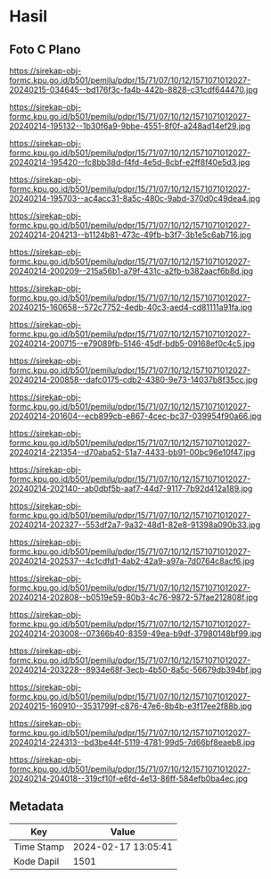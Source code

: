 # Hasil

## Foto C Plano

https://sirekap-obj-formc.kpu.go.id/b501/pemilu/pdpr/15/71/07/10/12/1571071012027-20240215-034645--bd176f3c-fa4b-442b-8828-c31cdf644470.jpg

https://sirekap-obj-formc.kpu.go.id/b501/pemilu/pdpr/15/71/07/10/12/1571071012027-20240214-195132--1b30f6a9-9bbe-4551-8f0f-a248ad14ef29.jpg

https://sirekap-obj-formc.kpu.go.id/b501/pemilu/pdpr/15/71/07/10/12/1571071012027-20240214-195420--fc8bb38d-f4fd-4e5d-8cbf-e2ff8f40e5d3.jpg

https://sirekap-obj-formc.kpu.go.id/b501/pemilu/pdpr/15/71/07/10/12/1571071012027-20240214-195703--ac4acc31-8a5c-480c-9abd-370d0c49dea4.jpg

https://sirekap-obj-formc.kpu.go.id/b501/pemilu/pdpr/15/71/07/10/12/1571071012027-20240214-204213--b1124b81-473c-49fb-b3f7-3b1e5c6ab716.jpg

https://sirekap-obj-formc.kpu.go.id/b501/pemilu/pdpr/15/71/07/10/12/1571071012027-20240214-200209--215a56b1-a79f-431c-a2fb-b382aacf6b8d.jpg

https://sirekap-obj-formc.kpu.go.id/b501/pemilu/pdpr/15/71/07/10/12/1571071012027-20240215-160658--572c7752-4edb-40c3-aed4-cd81111a91fa.jpg

https://sirekap-obj-formc.kpu.go.id/b501/pemilu/pdpr/15/71/07/10/12/1571071012027-20240214-200715--e79089fb-5146-45df-bdb5-09168ef0c4c5.jpg

https://sirekap-obj-formc.kpu.go.id/b501/pemilu/pdpr/15/71/07/10/12/1571071012027-20240214-200858--dafc0175-cdb2-4380-9e73-14037b8f35cc.jpg

https://sirekap-obj-formc.kpu.go.id/b501/pemilu/pdpr/15/71/07/10/12/1571071012027-20240214-201604--ecb899cb-e867-4cec-bc37-039954f90a66.jpg

https://sirekap-obj-formc.kpu.go.id/b501/pemilu/pdpr/15/71/07/10/12/1571071012027-20240214-221354--d70aba52-51a7-4433-bb91-00bc96e10f47.jpg

https://sirekap-obj-formc.kpu.go.id/b501/pemilu/pdpr/15/71/07/10/12/1571071012027-20240214-202140--ab0dbf5b-aaf7-44d7-9117-7b92d412a189.jpg

https://sirekap-obj-formc.kpu.go.id/b501/pemilu/pdpr/15/71/07/10/12/1571071012027-20240214-202327--553df2a7-9a32-48d1-82e8-91398a090b33.jpg

https://sirekap-obj-formc.kpu.go.id/b501/pemilu/pdpr/15/71/07/10/12/1571071012027-20240214-202537--4c1cdfd1-4ab2-42a9-a97a-7d0764c8acf6.jpg

https://sirekap-obj-formc.kpu.go.id/b501/pemilu/pdpr/15/71/07/10/12/1571071012027-20240214-202808--b0519e59-80b3-4c76-9872-57fae212808f.jpg

https://sirekap-obj-formc.kpu.go.id/b501/pemilu/pdpr/15/71/07/10/12/1571071012027-20240214-203008--07366b40-8359-49ea-b9df-37980148bf99.jpg

https://sirekap-obj-formc.kpu.go.id/b501/pemilu/pdpr/15/71/07/10/12/1571071012027-20240214-203228--8934e68f-3ecb-4b50-8a5c-56679db394bf.jpg

https://sirekap-obj-formc.kpu.go.id/b501/pemilu/pdpr/15/71/07/10/12/1571071012027-20240215-160910--3531799f-c876-47e6-8b4b-e3f17ee2f88b.jpg

https://sirekap-obj-formc.kpu.go.id/b501/pemilu/pdpr/15/71/07/10/12/1571071012027-20240214-224313--bd3be44f-5119-4781-99d5-7d66bf8eaeb8.jpg

https://sirekap-obj-formc.kpu.go.id/b501/pemilu/pdpr/15/71/07/10/12/1571071012027-20240214-204018--319cf10f-e6fd-4e13-86ff-584efb0ba4ec.jpg


## Metadata

| Key        | Value               |
| ---------- | ------------------- |
| Time Stamp | 2024-02-17 13:05:41 |
| Kode Dapil | 1501                |



